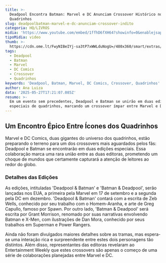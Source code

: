 ```yaml
---
title: >-
  Deadpool Encontra Batman: Marvel e DC Anunciam Crossover Histórico nos
  Quadrinhos
slug: deadpoolbatman-marvel-e-dc-anunciam-crossover-indito
categoria: HQ/LIVROS
midia: 'https://www.youtube.com/embed/1ffhD6fXH64?showinfo=0&enablejsapi=1'
tipoMidia: video
thumb: >-
  https://cdn.ome.lt/FwyNIBeIYj-sa3tP7xWWLduNogU=/480x360/smart/extras/conteudos/Captura_de_tela_2025-05-27_132212.png
tags:
  - Deadpool
  - Batman
  - Marvel
  - DC Comics
  - Crossover
  - Quadrinhos
keywords: 'Deadpool, Batman, Marvel, DC Comics, Crossover, Quadrinhos'
author: Ana Luiza
data: '2025-05-27T17:21:07.085Z'
resumo: >-
  Em um evento sem precedentes, Deadpool e Batman se unirão em duas edições
  especiais de quadrinhos, marcando um crossover ímpar entre Marvel e DC.
---
```


## Um Encontro Épico Entre Ícones dos Quadrinhos

<blockquote class="twitter-tweet"><a href="https://twitter.com/user/status/1927397003987718575"></a></blockquote>

Marvel e DC Comics, duas gigantes do universo dos quadrinhos, estão preparando o terreno para um dos crossovers mais aguardados pelos fãs: Deadpool e Batman se encontrarão em duas edições especiais. Essa colaboração marca uma rara união entre as duas editoras, prometendo um choque de mundos que certamente capturará a atenção de leitores ao redor do globo.

### Detalhes das Edições

As edições, intituladas 'Deadpool & Batman' e 'Batman & Deadpool', serão lançadas nos EUA, a primeira pela Marvel em 17 de setembro e a segunda pela DC em dezembro. 'Deadpool & Batman' contará com a escrita de Zeb Wells, conhecido por seu trabalho com o Homem-Aranha, e arte de Greg Capullo, famoso por Spawn. Por outro lado, 'Batman & Deadpool' será escrita por Grant Morrison, renomado por suas narrativas envolvendo Batman e X-Men, com ilustrações de Dan Mora, conhecido por seus trabalhos em Superman e Power Rangers.

Ainda não foram divulgados maiores detalhes sobre as tramas, mas espera-se uma interação rica e surpreendente entre estes dois personagens tão distintos. Além disso, representantes das editoras revelaram ao Entertainment Weekly que estes crossovers são apenas o começo de uma série de colaborações planejadas entre Marvel e DC.
